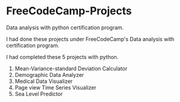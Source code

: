 # FreeCodeCamp-Projects
Data analysis with python certification program.

I had done these projects under FreeCodeCamp's Data analysis with certification program.


I had completed these 5 projects with python.

1.	Mean-Variance-standard Deviation Calculator
2.	Demographic Data Analyzer
3.	Medical Data Visualizer
4.	Page view Time Series Visualizer
5.	Sea Level Predictor
